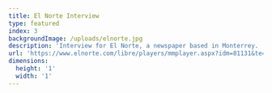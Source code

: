 ```yaml
---
title: El Norte Interview
type: featured
index: 3
backgroundImage: /uploads/elnorte.jpg
description: 'Interview for El Norte, a newspaper based in Monterrey. '
url: 'https://www.elnorte.com/libre/players/mmplayer.aspx?idm=81131&te=100&ap=1&c=16'
dimensions:
  height: '1'
  width: '1'
---
```


